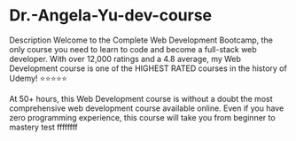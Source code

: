 # Dr.-Angela-Yu-dev-course
Description
Welcome to the Complete Web Development Bootcamp, the only course you need to learn to code and become a full-stack web developer. With over 12,000 ratings and a 4.8 average, my Web Development course is one of the HIGHEST RATED courses in the history of Udemy! ⭐️⭐️⭐️⭐️⭐️ 

At 50+ hours, this Web Development course is without a doubt the most comprehensive web development course available online. Even if you have zero programming experience, this course will take you from beginner to mastery
test
ffffffff
